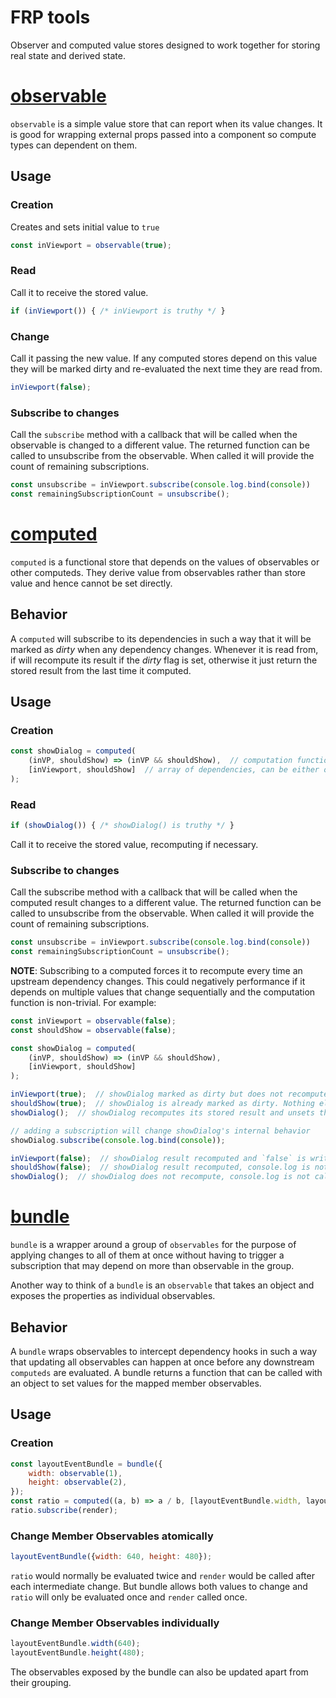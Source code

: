 # FRP tools

Observer and computed value stores designed to work together for storing real state and derived state.

# [observable](./src/observable.js)

`observable` is a simple value store that can report when its value changes. It is good for wrapping external props passed into a component so compute types can dependent on them.

## Usage

### Creation

Creates and sets initial value to `true`

```js
const inViewport = observable(true);
```

### Read

Call it to receive the stored value.

```js
if (inViewport()) { /* inViewport is truthy */ }
```

### Change

Call it passing the new value. If any computed stores depend on this value they will be marked dirty and re-evaluated the next time they are read from.

```js
inViewport(false);
```

### Subscribe to changes

Call the `subscribe` method with a callback that will be called when the observable is changed to a different value.  The returned function can be called to unsubscribe from the observable. When called
it will provide the count of remaining subscriptions.

```js
const unsubscribe = inViewport.subscribe(console.log.bind(console))
const remainingSubscriptionCount = unsubscribe();
```


# [computed](./src/computed.js)

`computed` is a functional store that depends on the values of observables or other computeds. They derive value from observables rather than store value and hence cannot be set directly.

## Behavior
A `computed` will subscribe to its dependencies in such a way that it will be marked as *dirty* when any dependency changes. Whenever it is read from, if will recompute its result if the *dirty* flag is set, otherwise it just return the stored result from the last time it computed.

## Usage

### Creation

```js
const showDialog = computed(
    (inVP, shouldShow) => (inVP && shouldShow),  // computation function
    [inViewport, shouldShow]  // array of dependencies, can be either observable or computed
);
```

### Read
```js
if (showDialog()) { /* showDialog() is truthy */ }
```

Call it to receive the stored value, recomputing if necessary.


### Subscribe to changes

Call the subscribe method with a callback that will be called when the computed result changes to a different value.  The returned function can be called to unsubscribe from the observable. When called
it will provide the count of remaining subscriptions.

```js
const unsubscribe = inViewport.subscribe(console.log.bind(console))
const remainingSubscriptionCount = unsubscribe();
```

**NOTE**: Subscribing to a computed forces it to recompute every time an upstream dependency changes.  This could negatively performance if it depends on multiple values that change sequentially and the computation function is non-trivial.  For example:

```js
const inViewport = observable(false);
const shouldShow = observable(false);

const showDialog = computed(
    (inVP, shouldShow) => (inVP && shouldShow),
    [inViewport, shouldShow]
);

inViewport(true);  // showDialog marked as dirty but does not recompute its stored result.
shouldShow(true);  // showDialog is already marked as dirty. Nothing else happens.
showDialog();  // showDialog recomputes its stored result and unsets the dirty flag.

// adding a subscription will change showDialog's internal behavior
showDialog.subscribe(console.log.bind(console));

inViewport(false);  // showDialog result recomputed and `false` is written to the console.
shouldShow(false);  // showDialog result recomputed, console.log is not called.
showDialog();  // showDialog does not recompute, console.log is not called. `false` is returned.
```


# [bundle](./src/bundle.js)

`bundle` is a wrapper around a group of `observables` for the purpose of applying changes to all of them at once without having to trigger a subscription that may depend on more than observable in the group.

Another way to think of a `bundle` is an `observable` that takes an object and exposes the properties as individual observables.

## Behavior
A `bundle` wraps observables to intercept dependency hooks in such a way that updating all observables can happen at once before any downstream `computeds` are evaluated. A bundle returns a function that can be called with an object to set values for the mapped member observables.

## Usage

### Creation

```js
const layoutEventBundle = bundle({
    width: observable(1),
    height: observable(2),
});
const ratio = computed((a, b) => a / b, [layoutEventBundle.width, layoutEventBundle.height]);
ratio.subscribe(render);
```

### Change Member Observables atomically
```js
layoutEventBundle({width: 640, height: 480});
```

`ratio` would normally be evaluated twice and `render` would be called after each intermediate change.  But bundle allows both values to change and `ratio` will only be evaluated once and `render` called once.


### Change Member Observables individually
```js
layoutEventBundle.width(640);
layoutEventBundle.height(480);
```

The observables exposed by the bundle can also be updated apart from their grouping.
